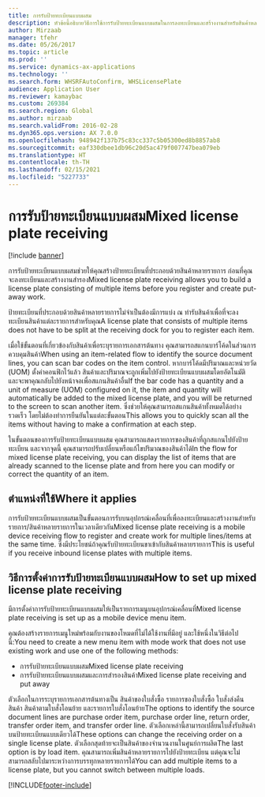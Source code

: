 ```yaml
---
title: การรับป้ายทะเบียนแบบผสม
description: หัวข้อนี้อธิบายวิธีการใช้การรับป้ายทะเบียนแบบผสมในการลงทะเบียนและสร้างงานสำหรับสินค้าหลายรายการกับอุปกรณ์เคลื่อนที่
author: Mirzaab
manager: tfehr
ms.date: 05/26/2017
ms.topic: article
ms.prod: ''
ms.service: dynamics-ax-applications
ms.technology: ''
ms.search.form: WHSRFAutoConfirm, WHSLicensePlate
audience: Application User
ms.reviewer: kamaybac
ms.custom: 269384
ms.search.region: Global
ms.author: mirzaab
ms.search.validFrom: 2016-02-28
ms.dyn365.ops.version: AX 7.0.0
ms.openlocfilehash: 948942f137b75c83cc337c5b05300ed8b8857ab8
ms.sourcegitcommit: eaf330dbee1db96c20d5ac479f007747bea079eb
ms.translationtype: HT
ms.contentlocale: th-TH
ms.lasthandoff: 02/15/2021
ms.locfileid: "5227733"
---
```

# <a name="mixed-license-plate-receiving"></a><span data-ttu-id="d2488-103">การรับป้ายทะเบียนแบบผสม</span><span class="sxs-lookup"><span data-stu-id="d2488-103">Mixed license plate receiving</span></span>

[!include [banner](../includes/banner.md)]

<span data-ttu-id="d2488-104">การรับป้ายทะเบียนแบบผสมช่วยให้คุณสร้างป้ายทะเบียนที่ประกอบด้วยสินค้าหลายรายการ ก่อนที่คุณจะลงทะเบียนและสร้างงานสำรอง</span><span class="sxs-lookup"><span data-stu-id="d2488-104">Mixed license plate receiving allows you to build a license plate consisting of multiple items before you register and create put-away work.</span></span> 

<span data-ttu-id="d2488-105">ป้ายทะเบียนที่ประกอบด้วยสินค้าหลายรายการไม่จำเป็นต้องมีการแบ่ง ณ ท่ารับสินค้าเพื่อที่จะลงทะเบียนสินค้าแต่ละรายการสำหรับคุณ</span><span class="sxs-lookup"><span data-stu-id="d2488-105">A license plate that consists of multiple items does not have to be split at the receiving dock for you to register each item.</span></span> 

<span data-ttu-id="d2488-106">เมื่อใช้ขั้นตอนที่เกี่ยวข้องกับสินค้าเพื่อระบุรายการเอกสารต้นทาง คุณสามารถสแกนบาร์โค้ดในส่วนการควบคุมสินค้า</span><span class="sxs-lookup"><span data-stu-id="d2488-106">When using an item-related flow to identify the source document lines, you can scan bar codes on the item control.</span></span> <span data-ttu-id="d2488-107">หากบาร์โค้ดมีปริมาณและหน่วยวัด (UOM) ตั้งค่าคอนฟิกไว้แล้ว สินค้าและปริมาณจะถูกเพิ่มไปยังป้ายทะเบียนแบบผสมโดยอัตโนมัติ และจะพาคุณกลับไปยังหน้าจอเพื่อสแกนสินค้าอื่น</span><span class="sxs-lookup"><span data-stu-id="d2488-107">If the bar code has a quantity and a unit of measure (UOM) configured on it, the item and quantity will automatically be added to the mixed license plate, and you will be returned to the screen to scan another item.</span></span> <span data-ttu-id="d2488-108">ซึ่งช่วยให้คุณสามารถสแกนสินค้าทั้งหมดได้อย่างรวดเร็ว โดยไม่ต้องทำการยืนยันในแต่ละขั้นตอน</span><span class="sxs-lookup"><span data-stu-id="d2488-108">This allows you to quickly scan all the items without having to make a confirmation at each step.</span></span> 

<span data-ttu-id="d2488-109">ในขั้นตอนของการรับป้ายทะเบียนแบบผสม คุณสามารถแสดงรายการของสินค้าที่ถูกสแกนไปยังป้ายทะเบียน และจากจุดนี้ คุณสามารถปรับเปลี่ยนหรือแก้ไขปริมาณของสินค้าได้</span><span class="sxs-lookup"><span data-stu-id="d2488-109">In the flow for mixed license plate receiving, you can display the list of items that are already scanned to the license plate and from here you can modify or correct the quantity of an item.</span></span>

## <a name="where-it-applies"></a><span data-ttu-id="d2488-110">ตำแหน่งที่ใช้</span><span class="sxs-lookup"><span data-stu-id="d2488-110">Where it applies</span></span>

<span data-ttu-id="d2488-111">การรับป้ายทะเบียนแบบผสมเป็นขั้นตอนการรับบนอุปกรณ์เคลื่อนที่เพื่อลงทะเบียนและสร้างงานสำหรับรายการ/สินค้าหลายรายการในเวลาเดียวกัน</span><span class="sxs-lookup"><span data-stu-id="d2488-111">Mixed license plate receiving is a mobile device receiving flow to register and create work for multiple lines/items at the same time.</span></span> <span data-ttu-id="d2488-112">ซึ่งมีประโยชน์ถ้าคุณรับป้ายทะเบียนขาเข้ากับสินค้าหลายรายการ</span><span class="sxs-lookup"><span data-stu-id="d2488-112">This is useful if you receive inbound license plates with multiple items.</span></span> 

## <a name="how-to-set-up-mixed-license-plate-receiving"></a><span data-ttu-id="d2488-113">วิธีการตั้งค่าการรับป้ายทะเบียนแบบผสม</span><span class="sxs-lookup"><span data-stu-id="d2488-113">How to set up mixed license plate receiving</span></span>
<span data-ttu-id="d2488-114">มีการตั้งค่าการรับป้ายทะเบียนแบบผสมให้เป็นรายการเมนูบนอุปกรณ์เคลื่อนที่</span><span class="sxs-lookup"><span data-stu-id="d2488-114">Mixed license plate receiving is set up as a mobile device menu item.</span></span>

<span data-ttu-id="d2488-115">คุณต้องสร้างรายการเมนูใหม่พร้อมกับงานของโหมดที่ไม่ได้ใช้งานที่มีอยู่ และใช้หนึ่งในวิธีต่อไปนี้:</span><span class="sxs-lookup"><span data-stu-id="d2488-115">You need to create a new menu item with mode work that does not use existing work and use one of the following methods:</span></span>

- <span data-ttu-id="d2488-116">การรับป้ายทะเบียนแบบผสม</span><span class="sxs-lookup"><span data-stu-id="d2488-116">Mixed license plate receiving</span></span>
- <span data-ttu-id="d2488-117">การรับป้ายทะเบียนแบบผสมและการสำรองสินค้า</span><span class="sxs-lookup"><span data-stu-id="d2488-117">Mixed license plate receiving and put away</span></span>

<span data-ttu-id="d2488-118">ตัวเลือกในการระบุรายการเอกสารต้นทางเป็น สินค้าของใบสั่งซื้อ รายการของใบสั่งซื้อ ใบสั่งส่งคืนสินค้า สินค้าตามใบสั่งโอนย้าย และรายการใบสั่งโอนย้าย</span><span class="sxs-lookup"><span data-stu-id="d2488-118">The options to identify the source document lines are purchase order item, purchase order line, return order, transfer order item, and transfer order line.</span></span> <span data-ttu-id="d2488-119">ตัวเลือกเหล่านี้สามารถเปลี่ยนใบสั่งรับสินค้าบนป้ายทะเบียนแบบเดียวได้</span><span class="sxs-lookup"><span data-stu-id="d2488-119">These options can change the receiving order on a single license plate.</span></span> <span data-ttu-id="d2488-120">ตัวเลือกสุดท้ายจะเป็นสินค้าของจำนวนงานในศูนย์การผลิต</span><span class="sxs-lookup"><span data-stu-id="d2488-120">The last option is by load item.</span></span> <span data-ttu-id="d2488-121">คุณสามารถเพิ่มสินค้าหลายรายการไปยังป้ายทะเบียน แต่คุณจะไม่สามารถสลับไปมาระหว่างการบรรทุกหลายรายการได้</span><span class="sxs-lookup"><span data-stu-id="d2488-121">You can add multiple items to a license plate, but you cannot switch between multiple loads.</span></span>


[!INCLUDE[footer-include](../../includes/footer-banner.md)]